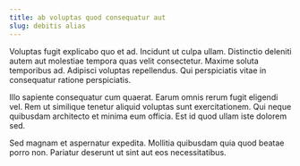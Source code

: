```yaml
---
title: ab voluptas quod consequatur aut
slug: debitis alias
---
```


Voluptas fugit explicabo quo et ad. Incidunt ut culpa ullam. Distinctio deleniti autem aut molestiae tempora quas velit consectetur. Maxime soluta temporibus ad. Adipisci voluptas repellendus. Qui perspiciatis vitae in consequatur ratione perspiciatis.

Illo sapiente consequatur cum quaerat. Earum omnis rerum fugit eligendi vel. Rem ut similique tenetur aliquid voluptas sunt exercitationem. Qui neque quibusdam architecto et minima eum officia. Est id quod ullam iste dolorem sed.

Sed magnam et aspernatur expedita. Mollitia quibusdam quia quod beatae porro non. Pariatur deserunt ut sint aut eos necessitatibus.
